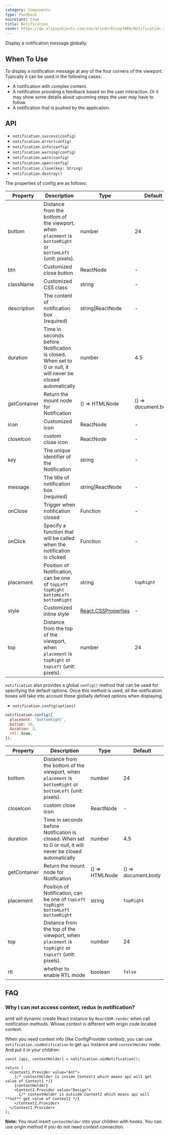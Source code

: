 ```yaml
---
category: Components
type: Feedback
noinstant: true
title: Notification
cover: https://gw.alipayobjects.com/zos/alicdn/KiuspIW60/Notification.svg
---
```


Display a notification message globally.

## When To Use

To display a notification message at any of the four corners of the viewport. Typically it can be used in the following cases:

- A notification with complex content.
- A notification providing a feedback based on the user interaction. Or it may show some details about upcoming steps the user may have to follow.
- A notification that is pushed by the application.

## API

- `notification.success(config)`
- `notification.error(config)`
- `notification.info(config)`
- `notification.warning(config)`
- `notification.warn(config)`
- `notification.open(config)`
- `notification.close(key: String)`
- `notification.destroy()`

The properties of config are as follows:

| Property | Description | Type | Default |
| --- | --- | --- | --- |
| bottom | Distance from the bottom of the viewport, when `placement` is `bottomRight` or `bottomLeft` (unit: pixels). | number | 24 |
| btn | Customized close button | ReactNode | - |
| className | Customized CSS class | string | - |
| description | The content of notification box (required) | string\|ReactNode | - |
| duration | Time in seconds before Notification is closed. When set to 0 or null, it will never be closed automatically | number | 4.5 |
| getContainer | Return the mount node for Notification | () => HTMLNode | () => document.body |
| icon | Customized icon | ReactNode | - |
| closeIcon | custom close icon | ReactNode | - |
| key | The unique identifier of the Notification | string | - |
| message | The title of notification box (required) | string\|ReactNode | - |
| onClose | Trigger when notification closed | Function | - |
| onClick | Specify a function that will be called when the notification is clicked | Function | - |
| placement | Position of Notification, can be one of `topLeft` `topRight` `bottomLeft` `bottomRight` | string | `topRight` |
| style | Customized inline style | [React.CSSProperties](https://github.com/DefinitelyTyped/DefinitelyTyped/blob/e434515761b36830c3e58a970abf5186f005adac/types/react/index.d.ts#L794) | - |
| top | Distance from the top of the viewport, when `placement` is `topRight` or `topLeft` (unit: pixels). | number | 24 |

`notification` also provides a global `config()` method that can be used for specifying the default options. Once this method is used, all the notification boxes will take into account these globally defined options when displaying.

- `notification.config(options)`

```js
notification.config({
  placement: 'bottomRight',
  bottom: 50,
  duration: 3,
  rtl: true,
});
```

| Property | Description | Type | Default |
| --- | --- | --- | --- |
| bottom | Distance from the bottom of the viewport, when `placement` is `bottomRight` or `bottomLeft` (unit: pixels). | number | 24 |
| closeIcon | custom close icon | ReactNode | - |
| duration | Time in seconds before Notification is closed. When set to 0 or null, it will never be closed automatically | number | 4.5 |
| getContainer | Return the mount node for Notification | () => HTMLNode | () => document.body |
| placement | Position of Notification, can be one of `topLeft` `topRight` `bottomLeft` `bottomRight` | string | `topRight` |
| top | Distance from the top of the viewport, when `placement` is `topRight` or `topLeft` (unit: pixels). | number | 24 |
| rtl | whether to enable RTL mode | boolean | `false` |

## FAQ

### Why I can not access context, redux in notification?

antd will dynamic create React instance by `ReactDOM.render` when call notification methods. Whose context is different with origin code located context.

When you need context info (like ConfigProvider context), you can use `notification.useNotification` to get `api` instance and `contextHolder` node. And put it in your children:

```tsx
const [api, contextHolder] = notification.useNotification();

return (
  <Context1.Provider value="Ant">
    {/* contextHolder is inside Context1 which means api will get value of Context1 */}
    {contextHolder}
    <Context2.Provider value="Design">
      {/* contextHolder is outside Context2 which means api will **not** get value of Context2 */}
    </Context2.Provider>
  </Context1.Provider>
);
```

**Note:** You must insert `contextHolder` into your children with hooks. You can use origin method if you do not need context connection.

